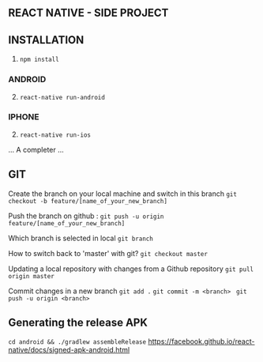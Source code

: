 ## REACT NATIVE - SIDE PROJECT ##

## INSTALLATION ##

1. ```npm install```

### ANDROID
2. ```react-native run-android```

### IPHONE
2. ```react-native run-ios```

... A completer
...


## GIT

Create the branch on your local machine and switch in this branch
```git checkout -b feature/[name_of_your_new_branch]```

Push the branch on github :
```git push -u origin feature/[name_of_your_new_branch]```


Which branch is selected in local
```git branch```

How to switch back to 'master' with git?
```git checkout master```


Updating a local repository with changes from a Github repository
```git pull origin master```

Commit changes in a new branch
```git add .```
```git commit -m <branch> ```
```git push -u origin <branch>```

## Generating the release APK

```cd android && ./gradlew assembleRelease```
https://facebook.github.io/react-native/docs/signed-apk-android.html
